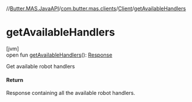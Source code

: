 //[Butter.MAS.JavaAPI](../../../index.md)/[com.butter.mas.clients](../index.md)/[Client](index.md)/[getAvailableHandlers](get-available-handlers.md)

# getAvailableHandlers

[jvm]\
open fun [getAvailableHandlers](get-available-handlers.md)(): [Response](../../data/-response/index.md)

Get available robot handlers

#### Return

Response containing all the available robot handlers.
